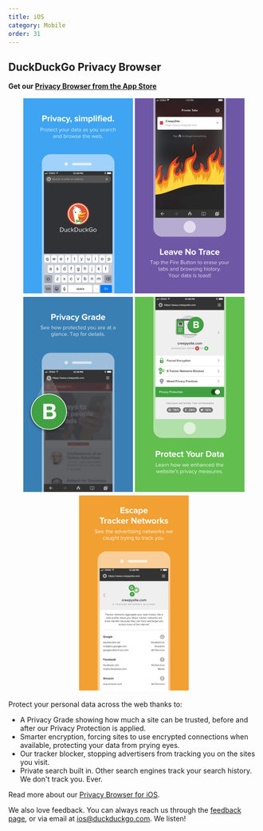 ```yaml
---
title: iOS
category: Mobile
order: 31
---
```



<style>
    .screenshots {
        text-align: center;
    }

    .screenshots img {
        margin: 2px;
        max-width: 220px;
    }
</style>

<h2>DuckDuckGo Privacy Browser</h2>
<p>
    <strong>Get our
        <a href="https://itunes.apple.com/us/app/duckduckgo-search-stories/id663592361">Privacy Browser from the App Store</a></strong>
</p>

<p class="screenshots">
    <img alt="Screenshot of the DuckDuckGo Privacy Browser for iOS" src="/images/21f7744514bad221ad0f8a766bdd2824.jpg" /><img alt="Screenshot of the DuckDuckGo Privacy Browser for iOS" src="/images/5c8409e322afc6bb8ba1ad6f70e61faa.jpg" /><img alt="Screenshot of the DuckDuckGo Privacy Browser for iOS"
        src="/images/5d390db8fea3bde1d347ddcb1ee505ca.jpg" /><img alt="Screenshot of the DuckDuckGo Privacy Browser for iOS" src="/images/fee84e7838000692cc17f63b809f86b9.jpg" /><img alt="Screenshot of the DuckDuckGo Privacy Browser for iOS" src="/images/b8a3faa1bab69ac6f2b595c07cf86348.jpg" />
</p>

<p>Protect your personal data across the web thanks to:</p>

<ul>
    <li>
        A Privacy Grade showing how much a site can be trusted, before and after our
        Privacy Protection is applied.
    </li>
    <li>
        Smarter encryption, forcing sites to use encrypted connections when
        available, protecting your data from prying eyes.
    </li>
    <li>
        Our tracker blocker, stopping advertisers from tracking you on the sites you
        visit.
    </li>
    <li>
        Private search built in. Other search engines track your search history. We
        don't track you. Ever.
    </li>
</ul>
<p>
    Read more about our
    <a href="https://duckduckgo.com/app">Privacy Browser for iOS</a>.
</p>

<p>
    We also love feedback. You can always reach us through the
    <a href="https://duckduckgo.com/feedback">feedback page</a>, or via email at
    <a href="mailto:ios@duckduckgo.com">ios@duckduckgo.com</a>. We listen!
</p>